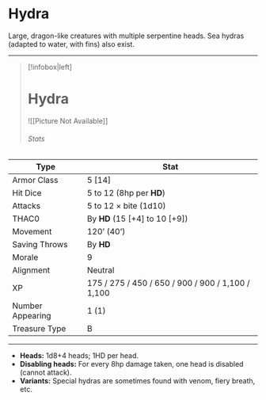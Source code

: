 # Hydra

Large, dragon-like creatures with multiple serpentine heads. Sea hydras (adapted to water, with fins) also exist.

------
> [!infobox|left] 
>  # Hydra
>  ![[Picture Not Available]] 
>  ###### Stats
| Type                    | Stat        |
| ---------------- | ------------------------------ | 
| Armor Class     | 5 [14]                                            |
| Hit Dice         | 5 to 12 (8hp per **HD**)                          |
| Attacks          | 5 to 12 × bite (1d10)                             |
| THAC0            | By **HD** (15 [+4] to 10 [+9])                    |
| Movement         | 120’ (40’)                                        |
| Saving Throws    | By **HD**                                         |
| Morale           | 9                                                 |
| Alignment        | Neutral                                           |
| XP               | 175 / 275 / 450 / 650 / 900 / 900 / 1,100 / 1,100 |
| Number Appearing | 1 (1)                                             |
| Treasure Type    | B                                                 |

------

- **Heads:** 1d8+4 heads; 1HD per head.
- **Disabling heads:** For every 8hp damage taken, one head is disabled (cannot attack).
- **Variants:** Special hydras are sometimes found with venom, fiery breath, etc.